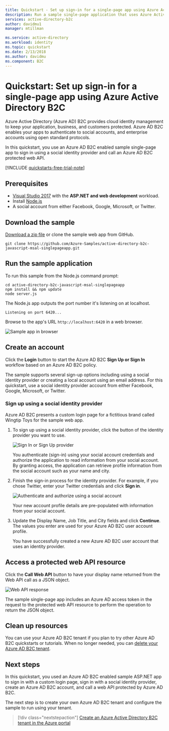 ```yaml
---
title: Quickstart - Set up sign-in for a single-page app using Azure Active Directory B2C | Microsoft Docs
description: Run a sample single-page application that uses Azure Active Directory B2C to provide account sign-in.
services: active-directory-b2c
author: davidmu1
manager: mtillman

ms.service: active-directory
ms.workload: identity
ms.topic: quickstart
ms.date: 2/13/2018
ms.author: davidmu
ms.component: B2C
---
```


# Quickstart: Set up sign-in for a single-page app using Azure Active Directory B2C

Azure Active Directory (Azure AD) B2C provides cloud identity management to keep your application, business, and customers protected. Azure AD B2C enables your apps to authenticate to social accounts, and enterprise accounts using open standard protocols.

In this quickstart, you use an Azure AD B2C enabled sample single-page app to sign in using a social identity provider and call an Azure AD B2C protected web API.

[!INCLUDE [quickstarts-free-trial-note](../../includes/quickstarts-free-trial-note.md)]

## Prerequisites

* [Visual Studio 2017](https://www.visualstudio.com/downloads/) with the **ASP.NET and web development** workload.
* Install [Node.js](https://nodejs.org/en/download/)
* A social account from either Facebook, Google, Microsoft, or Twitter.

## Download the sample

[Download a zip file](https://github.com/Azure-Samples/active-directory-b2c-javascript-msal-singlepageapp/archive/master.zip) or clone the sample web app from GitHub.

```
git clone https://github.com/Azure-Samples/active-directory-b2c-javascript-msal-singlepageapp.git
```

## Run the sample application

To run this sample from the Node.js command prompt: 

```
cd active-directory-b2c-javascript-msal-singlepageapp
npm install && npm update
node server.js
```

The Node.js app outputs the port number it's listening on at localhost.

```
Listening on port 6420...
```

Browse to the app's URL `http://localhost:6420` in a web browser.

![Sample app in browser](media/active-directory-b2c-quickstarts-spa/sample-app-spa.png)

## Create an account

Click the **Login** button to start the Azure AD B2C **Sign Up or Sign In** workflow based on an Azure AD B2C policy. 

The sample supports several sign-up options including using a social identity provider or creating a local account using an email address. For this quickstart, use a social identity provider account from either Facebook, Google, Microsoft, or Twitter. 

### Sign up using a social identity provider

Azure AD B2C presents a custom login page for a fictitious brand called Wingtip Toys for the sample web app. 

1. To sign up using a social identity provider, click the button of the identity provider you want to use.

    ![Sign In or Sign Up provider](media/active-directory-b2c-quickstarts-spa/sign-in-or-sign-up-spa.png)

    You authenticate (sign-in) using your social account credentials and authorize the application to read information from your social account. By granting access, the application can retrieve profile information from the social account such as your name and city. 

2. Finish the sign-in process for the identity provider. For example, if you chose Twitter, enter your Twitter credentials and click **Sign in**.

    ![Authenticate and authorize using a social account](media/active-directory-b2c-quickstarts-spa/twitter-authenticate-authorize-spa.png)

    Your new account profile details are pre-populated with information from your social account. 

3. Update the Display Name, Job Title, and City fields and click **Continue**.  The values you enter are used for your Azure AD B2C user account profile.

    You have successfully created a new Azure AD B2C user account that uses an identity provider. 

## Access a protected web API resource

Click the **Call Web API** button to have your display name returned from the Web API call as a JSON object. 

![Web API response](media/active-directory-b2c-quickstarts-spa/call-api-spa.png)

The sample single-page app includes an Azure AD access token in the request to the protected web API resource to perform the operation to return the JSON object.

## Clean up resources

You can use your Azure AD B2C tenant if you plan to try other Azure AD B2C quickstarts or tutorials. When no longer needed, you can [delete your Azure AD B2C tenant](active-directory-b2c-faqs.md#how-do-i-delete-my-azure-ad-b2c-tenant).

## Next steps

In this quickstart, you used an Azure AD B2C enabled sample ASP.NET app to sign in with a custom login page, sign in with a social identity provider, create an Azure AD B2C account, and call a web API protected by Azure AD B2C. 

The next step is to create your own Azure AD B2C tenant and configure the sample to run using your tenant. 

> [!div class="nextstepaction"]
> [Create an Azure Active Directory B2C tenant in the Azure portal](tutorial-create-tenant.md)